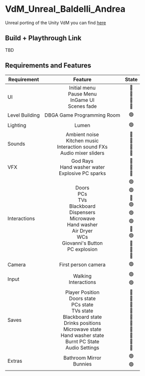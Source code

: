 # VdM_Unreal_Baldelli_Andrea

Unreal porting of the Unity VdM you can find <a href="https://github.com/Baldi00/VdM_Unity_Baldelli_Andrea">here</a>

## Build + Playthrough Link
TBD

## Requirements and Features

| Requirement | Feature | State |
|---------------|:-----:|:-----:|
|UI|Initial menu<br>Pause Menu<br>InGame UI<br>Scenes fade|🔴<br>🔴<br>🔴<br>🔴|
|Level Building|DBGA Game Programming Room|🟢|
|Lighting|Lumen|🟢|
|Sounds|Ambient noise<br>Kitchen music<br>Interaction sound FXs<br>Audio mixer sliders|🔴<br>🔴<br>🔴<br>🔴|
|VFX|God Rays<br>Hand washer water<br>Explosive PC sparks|🔴<br>🔴<br>🔴|
|Interactions|Doors<br>PCs<br>TVs<br>Blackboard<br>Dispensers<br>Microwave<br>Hand washer<br>Air Dryer<br>WCs<br>Giovanni's Button<br>PC explosion|🟢<br>🟢<br>🔴<br>🟢<br>🟢<br>🟢<br>🔴<br>🟢<br>🔴<br>🔴<br>🔴|
|Camera|First person camera|🟢|
|Input|Walking<br>Interactions|🟢<br>🟢|
|Saves|Player Position<br>Doors state<br>PCs state<br>TVs state<br>Blackboard state<br>Drinks positions<br>Microwave state<br>Hand washer state<br>Burnt PC State<br>Audio Settings|🔴<br>🔴<br>🔴<br>🔴<br>🔴<br>🔴<br>🔴<br>🔴<br>🔴<br>🔴|
|Extras|Bathroom Mirror<br>Bunnies|🟢<br>🟢|
